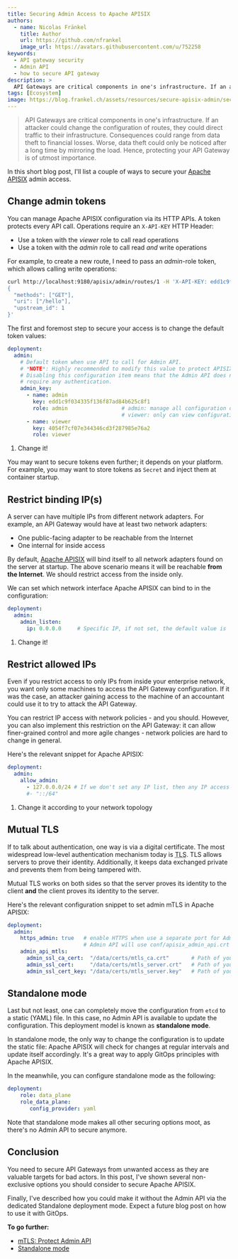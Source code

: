 ```yaml
---
title: Securing Admin Access to Apache APISIX
authors:
  - name: Nicolas Fränkel
    title: Author
    url: https://github.com/nfrankel
    image_url: https://avatars.githubusercontent.com/u/752258
keywords:
  - API gateway security
  - Admin API
  - how to secure API gateway
description: >
  API Gateways are critical components in one's infrastructure. If an attacker could change the configuration of routes, they could direct traffic to their infrastructure. Consequences could range from data theft to financial losses. Worse, data theft could only be noticed after a long time by mirroring the load. Hence, protecting your API Gateway is of utmost importance
tags: [Ecosystem]
image: https://blog.frankel.ch/assets/resources/secure-apisix-admin/security-g85f9e284f.jpg
---
```


>API Gateways are critical components in one's infrastructure. If an attacker could change the configuration of routes, they could direct traffic to their infrastructure. Consequences could range from data theft to financial losses. Worse, data theft could only be noticed after a long time by mirroring the load. Hence, protecting your API Gateway is of utmost importance.

<!--truncate-->

<head>
    <link rel="canonical" href="https://blog.frankel.ch/secure-apisix-admin/" />
</head>

In this short blog post, I'll list a couple of ways to secure your [Apache APISIX](https://apisix.apache.org/) admin access.

## Change admin tokens

You can manage Apache APISIX configuration via its HTTP APIs. A token protects every API call. Operations require an `X-API-KEY` HTTP Header:

* Use a token with the _viewer_ role to call read operations
* Use a token with the _admin_ role to call read *and* write operations

For example, to create a new route, I need to pass an _admin_-role token, which allows calling write operations:

```bash
curl http://localhost:9180/apisix/admin/routes/1 -H 'X-API-KEY: edd1c9f034335f136f87ad84b625c8f1' -X PUT -d '
{
  "methods": ["GET"],
  "uri": ["/hello"],
  "upstream_id": 1
}'
```

The first and foremost step to secure your access is to change the default token values:

```yaml
deployment:
  admin:
    # Default token when use API to call for Admin API.
    # *NOTE*: Highly recommended to modify this value to protect APISIX's Admin API.
    # Disabling this configuration item means that the Admin API does not
    # require any authentication.
    admin_key:
      - name: admin
        key: edd1c9f034335f136f87ad84b625c8f1                                    #1
        role: admin                 # admin: manage all configuration data
                                    # viewer: only can view configuration data
      - name: viewer
        key: 4054f7cf07e344346cd3f287985e76a2                                    #1
        role: viewer
```

1. Change it!

You may want to secure tokens even further; it depends on your platform. For example, you may want to store tokens as `Secret` and inject them at container startup.

## Restrict binding IP(s)

A server can have multiple IPs from different network adapters. For example, an API Gateway would have at least two network adapters:

* One public-facing adapter to be reachable from the Internet
* One internal for inside access

By default, [Apache APISIX](https://github.com/apache/apisix) will bind itself to all network adapters found on the server at startup. The above scenario means it will be reachable **from the Internet**. We should restrict access from the inside only.

We can set which network interface Apache APISIX can bind to in the configuration:

```yaml
deployment:
  admin:
    admin_listen:
      ip: 0.0.0.0     # Specific IP, if not set, the default value is `0.0.0.0` #1
```

1. Change it!

## Restrict allowed IPs

Even if you restrict access to only IPs from inside your enterprise network, you want only some machines to access the API Gateway configuration. If it was the case, an attacker gaining access to the machine of an accountant could use it to try to attack the API Gateway.

You can restrict IP access with network policies - and you should. However, you can also implement this restriction on the API Gateway: it can allow finer-grained control and more agile changes - network policies are hard to change in general.

Here's the relevant snippet for Apache APISIX:

```yaml
deployment:
  admin:
    allow_admin:
      - 127.0.0.0/24 # If we don't set any IP list, then any IP access is allowed by default
      #- "::/64"                                                                #1
```

1. Change it according to your network topology

## Mutual TLS

If to talk about authentication, one way is via a digital certificate. The most widespread low-level authentication mechanism today is <abbr title="Transport Layer Security">TLS</abbr>. TLS allows servers to prove their identity. Additionally, it keeps data exchanged private and prevents them from being tampered with.

Mutual TLS works on both sides so that the server proves its identity to the client **and** the client proves its identity to the server.

Here's the relevant configuration snippet to set admin mTLS in Apache APISIX:

```yaml
deployment:
  admin:
    https_admin: true   # enable HTTPS when use a separate port for Admin API
                        # Admin API will use conf/apisix_admin_api.crt and conf/apisix_admin_api.key as certificate
    admin_api_mtls:
      admin_ssl_ca_cert:  "/data/certs/mtls_ca.crt"       # Path of your self-signed ca cert
      admin_ssl_cert:     "/data/certs/mtls_server.crt"   # Path of your self-signed server side cert
      admin_ssl_cert_key: "/data/certs/mtls_server.key"   # Path of your self-signed server side key
```

## Standalone mode

Last but not least, one can completely move the configuration from `etcd` to a static (YAML) file. In this case, no Admin API is available to update the configuration. This deployment model is known as **standalone mode**.

In standalone mode, the only way to change the configuration is to update the static file: Apache APISIX will check for changes at regular intervals and update itself accordingly. It's a great way to apply GitOps principles with Apache APISIX.

In the meanwhile, you can configure standalone mode as the following:

```yaml
deployment:
    role: data_plane
    role_data_plane:
       config_provider: yaml
```

Note that standalone mode makes all other securing options moot, as there's no Admin API to secure anymore.

## Conclusion

You need to secure API Gateways from unwanted access as they are valuable targets for bad actors. In this post, I've shown several non-exclusive options you should consider to secure Apache APISIX.

Finally, I've described how you could make it without the Admin API via the dedicated Standalone deployment mode. Expect a future blog post on how to use it with GitOps.

**To go further:**

* [mTLS: Protect Admin API](https://apisix.apache.org/docs/apisix/mtls/#protect-admin-api)
* [Standalone mode](https://apisix.apache.org/docs/apisix/deployment-modes/#standalone)
